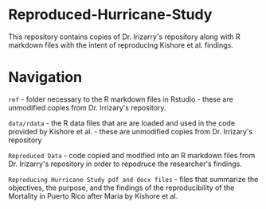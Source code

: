 # Reproduced-Hurricane-Study
This repository contains copies of Dr. Irizarry's repository along with R markdown files with the intent of reproducing Kishore et al. findings. 

# Navigation 

`ref` - folder necessary to the R markdown files in Rstudio - these are unmodified copies from Dr. Irrizary's repository.

`data/rdata` - the  R data files that are are loaded and used in the code provided by Kishore et al. - these are unmodified copies from Dr. Irrizary's repository

`Reproduced Data` - code copied and modified into an R markdown files from Dr. Irizarry's repository in order to repodruce the researcher's findings.

`Reproducing Hurricane Study pdf and docx files` - files that summarize the objectives, the purpose, and the findings of the reproducibility of the Mortality in Puerto Rico after Maria by Kishore et al.
